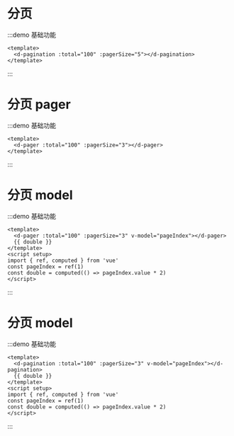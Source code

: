 # 分页

:::demo 基础功能

```vue
<template>
  <d-pagination :total="100" :pagerSize="5"></d-pagination>
</template>
```

:::

# 分页 pager

:::demo 基础功能

```vue
<template>
  <d-pager :total="100" :pagerSize="3"></d-pager>
</template>
```

:::

# 分页 model

:::demo 基础功能

```vue
<template>
  <d-pager :total="100" :pagerSize="3" v-model="pageIndex"></d-pager>
  {{ double }}
</template>
<script setup>
import { ref, computed } from 'vue'
const pageIndex = ref(1)
const double = computed(() => pageIndex.value * 2)
</script>
```

:::

# 分页 model

:::demo 基础功能

```vue
<template>
  <d-pagination :total="100" :pagerSize="3" v-model="pageIndex"></d-pagination>
  {{ double }}
</template>
<script setup>
import { ref, computed } from 'vue'
const pageIndex = ref(1)
const double = computed(() => pageIndex.value * 2)
</script>
```

:::
